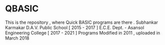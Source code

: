 # QBASIC
This is the repository , where Quick BASIC programs are there . Subhankar Karmakar D.A.V. Public School [ 2015 - 2017 ] E.C.E. Dept. - Asansol Engineering College [ 2017 - 2021 ] Programs Modified in 2011 , uploaded in March 2018
